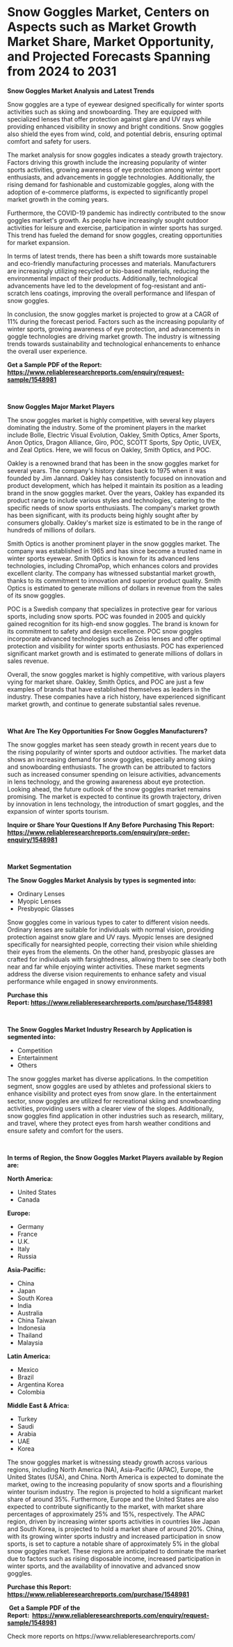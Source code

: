 <p><h1>Snow Goggles Market, Centers on Aspects such as Market Growth Market Share, Market Opportunity, and Projected Forecasts Spanning from 2024 to 2031</h1></p><p><strong>Snow Goggles Market Analysis and Latest Trends</strong></p>
<p><p>Snow goggles are a type of eyewear designed specifically for winter sports activities such as skiing and snowboarding. They are equipped with specialized lenses that offer protection against glare and UV rays while providing enhanced visibility in snowy and bright conditions. Snow goggles also shield the eyes from wind, cold, and potential debris, ensuring optimal comfort and safety for users.</p><p>The market analysis for snow goggles indicates a steady growth trajectory. Factors driving this growth include the increasing popularity of winter sports activities, growing awareness of eye protection among winter sport enthusiasts, and advancements in goggle technologies. Additionally, the rising demand for fashionable and customizable goggles, along with the adoption of e-commerce platforms, is expected to significantly propel market growth in the coming years.</p><p>Furthermore, the COVID-19 pandemic has indirectly contributed to the snow goggles market's growth. As people have increasingly sought outdoor activities for leisure and exercise, participation in winter sports has surged. This trend has fueled the demand for snow goggles, creating opportunities for market expansion.</p><p>In terms of latest trends, there has been a shift towards more sustainable and eco-friendly manufacturing processes and materials. Manufacturers are increasingly utilizing recycled or bio-based materials, reducing the environmental impact of their products. Additionally, technological advancements have led to the development of fog-resistant and anti-scratch lens coatings, improving the overall performance and lifespan of snow goggles.</p><p>In conclusion, the snow goggles market is projected to grow at a CAGR of 11% during the forecast period. Factors such as the increasing popularity of winter sports, growing awareness of eye protection, and advancements in goggle technologies are driving market growth. The industry is witnessing trends towards sustainability and technological enhancements to enhance the overall user experience.</p></p>
<p><strong>Get a Sample PDF of the Report:&nbsp; <a href="https://www.reliableresearchreports.com/enquiry/request-sample/1548981">https://www.reliableresearchreports.com/enquiry/request-sample/1548981</a></strong></p>
<p>&nbsp;</p>
<p><strong>Snow Goggles Major Market Players</strong></p>
<p><p>The snow goggles market is highly competitive, with several key players dominating the industry. Some of the prominent players in the market include Bolle, Electric Visual Evolution, Oakley, Smith Optics, Amer Sports, Anon Optics, Dragon Alliance, Giro, POC, SCOTT Sports, Spy Optic, UVEX, and Zeal Optics. Here, we will focus on Oakley, Smith Optics, and POC.</p><p>Oakley is a renowned brand that has been in the snow goggles market for several years. The company's history dates back to 1975 when it was founded by Jim Jannard. Oakley has consistently focused on innovation and product development, which has helped it maintain its position as a leading brand in the snow goggles market. Over the years, Oakley has expanded its product range to include various styles and technologies, catering to the specific needs of snow sports enthusiasts. The company's market growth has been significant, with its products being highly sought after by consumers globally. Oakley's market size is estimated to be in the range of hundreds of millions of dollars.</p><p>Smith Optics is another prominent player in the snow goggles market. The company was established in 1965 and has since become a trusted name in winter sports eyewear. Smith Optics is known for its advanced lens technologies, including ChromaPop, which enhances colors and provides excellent clarity. The company has witnessed substantial market growth, thanks to its commitment to innovation and superior product quality. Smith Optics is estimated to generate millions of dollars in revenue from the sales of its snow goggles.</p><p>POC is a Swedish company that specializes in protective gear for various sports, including snow sports. POC was founded in 2005 and quickly gained recognition for its high-end snow goggles. The brand is known for its commitment to safety and design excellence. POC snow goggles incorporate advanced technologies such as Zeiss lenses and offer optimal protection and visibility for winter sports enthusiasts. POC has experienced significant market growth and is estimated to generate millions of dollars in sales revenue.</p><p>Overall, the snow goggles market is highly competitive, with various players vying for market share. Oakley, Smith Optics, and POC are just a few examples of brands that have established themselves as leaders in the industry. These companies have a rich history, have experienced significant market growth, and continue to generate substantial sales revenue.</p></p>
<p>&nbsp;</p>
<p><strong>What Are The Key Opportunities For Snow Goggles Manufacturers?</strong></p>
<p><p>The snow goggles market has seen steady growth in recent years due to the rising popularity of winter sports and outdoor activities. The market data shows an increasing demand for snow goggles, especially among skiing and snowboarding enthusiasts. The growth can be attributed to factors such as increased consumer spending on leisure activities, advancements in lens technology, and the growing awareness about eye protection. Looking ahead, the future outlook of the snow goggles market remains promising. The market is expected to continue its growth trajectory, driven by innovation in lens technology, the introduction of smart goggles, and the expansion of winter sports tourism.</p></p>
<p><strong>Inquire or Share Your Questions If Any Before Purchasing This Report: <a href="https://www.reliableresearchreports.com/enquiry/pre-order-enquiry/1548981">https://www.reliableresearchreports.com/enquiry/pre-order-enquiry/1548981</a></strong></p>
<p>&nbsp;</p>
<p><strong>Market Segmentation</strong></p>
<p><strong>The Snow Goggles Market Analysis by types is segmented into:</strong></p>
<p><ul><li>Ordinary Lenses</li><li>Myopic Lenses</li><li>Presbyopic Glasses</li></ul></p>
<p><p>Snow goggles come in various types to cater to different vision needs. Ordinary lenses are suitable for individuals with normal vision, providing protection against snow glare and UV rays. Myopic lenses are designed specifically for nearsighted people, correcting their vision while shielding their eyes from the elements. On the other hand, presbyopic glasses are crafted for individuals with farsightedness, allowing them to see clearly both near and far while enjoying winter activities. These market segments address the diverse vision requirements to enhance safety and visual performance while engaged in snowy environments.</p></p>
<p><strong>Purchase this Report:&nbsp;<a href="https://www.reliableresearchreports.com/purchase/1548981">https://www.reliableresearchreports.com/purchase/1548981</a></strong></p>
<p>&nbsp;</p>
<p><strong>The Snow Goggles Market Industry Research by Application is segmented into:</strong></p>
<p><ul><li>Competition</li><li>Entertainment</li><li>Others</li></ul></p>
<p><p>The snow goggles market has diverse applications. In the competition segment, snow goggles are used by athletes and professional skiers to enhance visibility and protect eyes from snow glare. In the entertainment sector, snow goggles are utilized for recreational skiing and snowboarding activities, providing users with a clearer view of the slopes. Additionally, snow goggles find application in other industries such as research, military, and travel, where they protect eyes from harsh weather conditions and ensure safety and comfort for the users.</p></p>
<p>&nbsp;</p>
<p><strong>In terms of Region, the Snow Goggles Market Players available by Region are:</strong></p>
<p>
    <p> <strong> North America: </strong>
        <ul>
            <li>United States</li>
            <li>Canada</li>
        </ul>
        </p> 
    <p> <strong> Europe: </strong>
        <ul>
            <li>Germany</li>
            <li>France</li>
            <li>U.K.</li>
            <li>Italy</li>
            <li>Russia</li>
        </ul>
        </p> 
    <p> <strong> Asia-Pacific: </strong>
        <ul>
            <li>China</li>
            <li>Japan</li>
            <li>South Korea</li>
            <li>India</li>
            <li>Australia</li>
            <li>China Taiwan</li>
            <li>Indonesia</li>
            <li>Thailand</li>
            <li>Malaysia</li>
        </ul>
        </p> 
    <p> <strong> Latin America: </strong>
        <ul>
            <li>Mexico</li>
            <li>Brazil</li>
            <li>Argentina Korea</li>
            <li>Colombia</li>
        </ul>
        </p> 
    <p> <strong> Middle East & Africa: </strong>
        <ul>
            <li>Turkey</li>
            <li>Saudi</li>
            <li>Arabia</li>
            <li>UAE</li>
            <li>Korea</li>
        </ul>
    </p>
    </p>
<p><p>The snow goggles market is witnessing steady growth across various regions, including North America (NA), Asia-Pacific (APAC), Europe, the United States (USA), and China. North America is expected to dominate the market, owing to the increasing popularity of snow sports and a flourishing winter tourism industry. The region is projected to hold a significant market share of around 35%. Furthermore, Europe and the United States are also expected to contribute significantly to the market, with market share percentages of approximately 25% and 15%, respectively. The APAC region, driven by increasing winter sports activities in countries like Japan and South Korea, is projected to hold a market share of around 20%. China, with its growing winter sports industry and increased participation in snow sports, is set to capture a notable share of approximately 5% in the global snow goggles market. These regions are anticipated to dominate the market due to factors such as rising disposable income, increased participation in winter sports, and the availability of innovative and advanced snow goggles.</p></p>
<p><strong>Purchase this Report: <a href="https://www.reliableresearchreports.com/purchase/1548981">https://www.reliableresearchreports.com/purchase/1548981</a></strong></p>
<p>&nbsp;<strong>Get a Sample PDF of the Report:&nbsp;&nbsp;<a href="https://www.reliableresearchreports.com/enquiry/request-sample/1548981">https://www.reliableresearchreports.com/enquiry/request-sample/1548981</a></strong></p>
<p><strong></strong></p>
<p>Check more reports on https://www.reliableresearchreports.com/</p>
